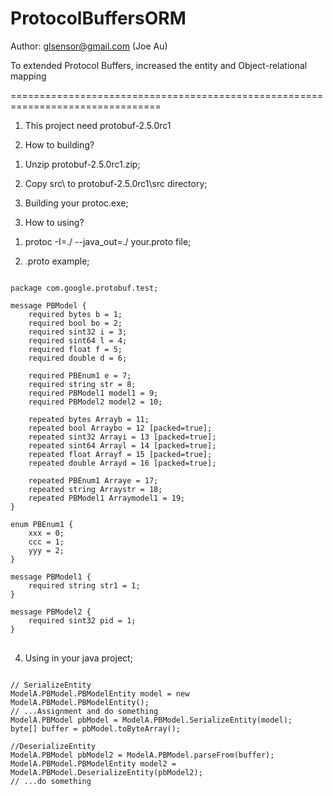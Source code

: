 ProtocolBuffersORM
==================

Author: glsensor@gmail.com (Joe Au)

To extended Protocol Buffers, increased the entity and Object-relational mapping

================================================================================

1) This project need protobuf-2.5.0rc1

2) How to building?

1. Unzip protobuf-2.5.0rc1.zip;

2. Copy src\ to protobuf-2.5.0rc1\src directory;

3. Building your protoc.exe;

3) How to using?

1. protoc -I=./ --java_out=./ your.proto file;

2. .proto example;

<pre>
<code>
package com.google.protobuf.test;

message PBModel {
	required bytes b = 1;
	required bool bo = 2;
	required sint32 i = 3;
	required sint64 l = 4;
	required float f = 5;
	required double d = 6;

	required PBEnum1 e = 7; 
	required string str = 8;
	required PBModel1 model1 = 9;
	required PBModel2 model2 = 10;

	repeated bytes Arrayb = 11;
	repeated bool Arraybo = 12 [packed=true];
	repeated sint32 Arrayi = 13 [packed=true];
	repeated sint64 Arrayl = 14 [packed=true];
	repeated float Arrayf = 15 [packed=true];
	repeated double Arrayd = 16 [packed=true];
	
	repeated PBEnum1 Arraye = 17;
	repeated string Arraystr = 18;
	repeated PBModel1 Arraymodel1 = 19;
}

enum PBEnum1 {
	xxx = 0;
	ccc = 1;
	yyy = 2;
}

message PBModel1 {
	required string str1 = 1;
}

message PBModel2 {
	required sint32 pid = 1;
}
</code>
</pre>

4) Using in your java project;

<pre>
<code>
// SerializeEntity
ModelA.PBModel.PBModelEntity model = new ModelA.PBModel.PBModelEntity();
// ...Assignment and do something
ModelA.PBModel pbModel = ModelA.PBModel.SerializeEntity(model);
byte[] buffer = pbModel.toByteArray();

//DeserializeEntity
ModelA.PBModel pbModel2 = ModelA.PBModel.parseFrom(buffer);
ModelA.PBModel.PBModelEntity model2 = ModelA.PBModel.DeserializeEntity(pbModel2);
// ...do something
</code>
</pre>
